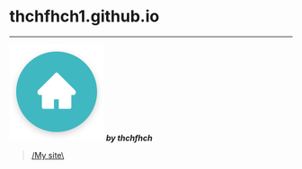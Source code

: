 # thchfhch1.github.io
--------
![](images/home.png) 
***by thchfhch***

> [ /My site\ ](https://thchfhch1.github.io)
